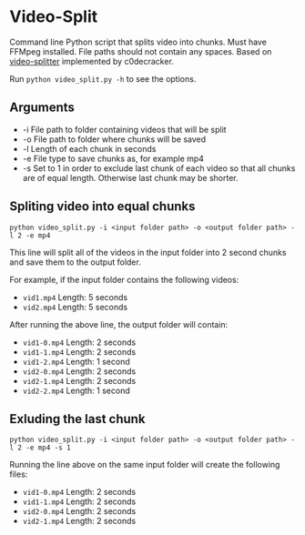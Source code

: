 # Video-Split
Command line Python script that splits video into chunks. Must have FFMpeg installed. File paths should not contain any spaces. 
Based on [video-splitter] implemented by c0decracker.

Run `python video_split.py -h` to see the options.

## Arguments

* -i  File path to folder containing videos that will be split
* -o  File path to folder where chunks will be saved
* -l  Length of each chunk in seconds
* -e  File type to save chunks as, for example mp4
* -s  Set to 1 in order to exclude last chunk of each video so that all chunks are of equal length. Otherwise last chunk may be shorter.

## Spliting video into equal chunks

`python video_split.py -i <input folder path> -o <output folder path> -l 2 -e mp4`

This line will split all of the videos in the input folder into 2 second chunks and save them to the output folder.

For example, if the input folder contains the following videos:

* `vid1.mp4` Length: 5 seconds
* `vid2.mp4` Length: 5 seconds

After running the above line, the output folder will contain:

* `vid1-0.mp4` Length: 2 seconds
* `vid1-1.mp4` Length: 2 seconds
* `vid1-2.mp4` Length: 1 second
* `vid2-0.mp4` Length: 2 seconds
* `vid2-1.mp4` Length: 2 seconds
* `vid2-2.mp4` Length: 1 second


## Exluding the last chunk

`python video_split.py -i <input folder path> -o <output folder path> -l 2 -e mp4 -s 1`

Running the line above on the same input folder will create the following files:

* `vid1-0.mp4` Length: 2 seconds
* `vid1-1.mp4` Length: 2 seconds
* `vid2-0.mp4` Length: 2 seconds
* `vid2-1.mp4` Length: 2 seconds

[video-splitter]: https://github.com/c0decracker/video-splitter/blob/master/README.md
